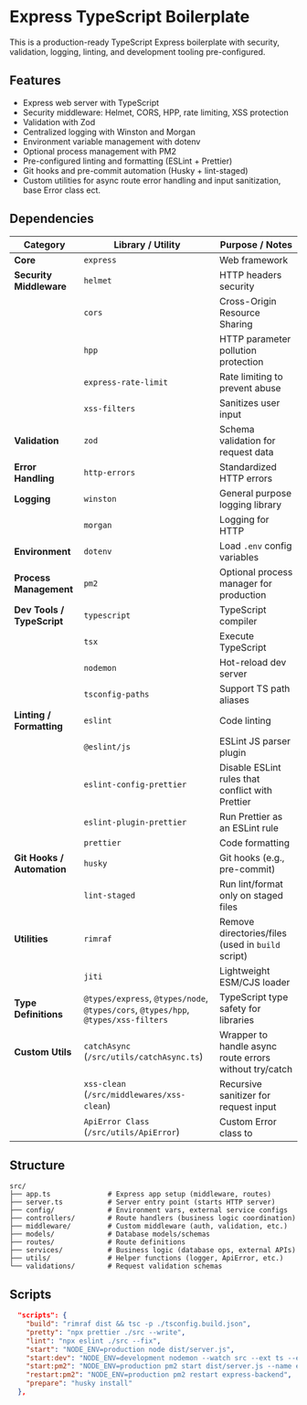 
# Express TypeScript Boilerplate

This is a production-ready TypeScript Express boilerplate with security, validation, logging, linting, and development tooling pre-configured.

## Features

- Express web server with TypeScript
- Security middleware: Helmet, CORS, HPP, rate limiting, XSS protection
- Validation with Zod
- Centralized logging with Winston and Morgan
- Environment variable management with dotenv
- Optional process management with PM2
- Pre-configured linting and formatting (ESLint + Prettier)
- Git hooks and pre-commit automation (Husky + lint-staged)
- Custom utilities for async route error handling and input sanitization, base Error class ect.

## Dependencies

| Category | Library / Utility | Purpose / Notes |
|----------|-----------------|----------------|
| **Core** | `express` | Web framework |
| **Security Middleware** | `helmet` | HTTP headers security |
|  | `cors` | Cross-Origin Resource Sharing |
|  | `hpp` | HTTP parameter pollution protection |
|  | `express-rate-limit` | Rate limiting to prevent abuse |
|  | `xss-filters` | Sanitizes user input |
| **Validation** | `zod` | Schema validation for request data |
| **Error Handling** | `http-errors` | Standardized HTTP errors |
| **Logging** | `winston` | General purpose logging library |
|  | `morgan` | Logging for HTTP |
| **Environment** | `dotenv` | Load `.env` config variables |
| **Process Management** | `pm2` | Optional process manager for production |
| **Dev Tools / TypeScript** | `typescript` | TypeScript compiler |
|  | `tsx` | Execute TypeScript |
|  | `nodemon` | Hot-reload dev server |
|  | `tsconfig-paths` | Support TS path aliases |
| **Linting / Formatting** | `eslint` | Code linting |
|  | `@eslint/js` | ESLint JS parser plugin |
|  | `eslint-config-prettier` | Disable ESLint rules that conflict with Prettier |
|  | `eslint-plugin-prettier` | Run Prettier as an ESLint rule |
|  | `prettier` | Code formatting |
| **Git Hooks / Automation** | `husky` | Git hooks (e.g., pre-commit) |
|  | `lint-staged` | Run lint/format only on staged files |
| **Utilities** | `rimraf` | Remove directories/files (used in `build` script) |
|  | `jiti` | Lightweight ESM/CJS loader |
| **Type Definitions** | `@types/express`, `@types/node`, `@types/cors`, `@types/hpp`, `@types/xss-filters` | TypeScript type safety for libraries |
| **Custom Utils** | `catchAsync` (`/src/utils/catchAsync.ts`) | Wrapper to handle async route errors without try/catch |
|  | `xss-clean` (`/src/middlewares/xss-clean`) | Recursive sanitizer for request input |
|  | `ApiError Class` (`/src/utils/ApiError`) | Custom Error class to |

## Structure
```
src/
├── app.ts              # Express app setup (middleware, routes)
├── server.ts           # Server entry point (starts HTTP server)
├── config/             # Environment vars, external service configs
├── controllers/        # Route handlers (business logic coordination)
├── middleware/         # Custom middleware (auth, validation, etc.)
├── models/             # Database models/schemas
├── routes/             # Route definitions
├── services/           # Business logic (database ops, external APIs)
├── utils/              # Helper functions (logger, ApiError, etc.)
└── validations/        # Request validation schemas
```

## Scripts

```json
  "scripts": {
    "build": "rimraf dist && tsc -p ./tsconfig.build.json",
    "pretty": "npx prettier ./src --write",
    "lint": "npx eslint ./src --fix",
    "start": "NODE_ENV=production node dist/server.js",
    "start:dev": "NODE_ENV=development nodemon --watch src --ext ts --exec tsx src/server.ts",
    "start:pm2": "NODE_ENV=production pm2 start dist/server.js --name express-backend",
    "restart:pm2": "NODE_ENV=production pm2 restart express-backend",
    "prepare": "husky install"
  },
  ```

